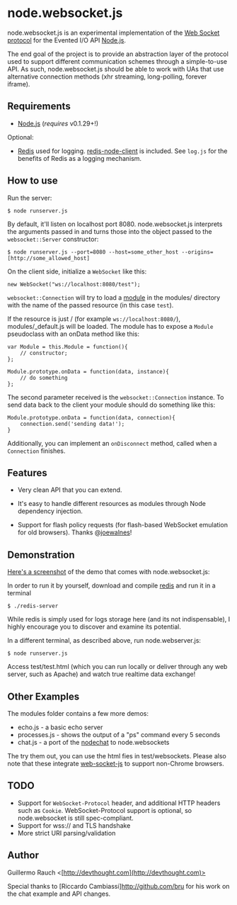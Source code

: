 node.websocket.js
=================

node.websocket.js is an experimental implementation of the [Web Socket protocol](http://tools.ietf.org/pdf/draft-hixie-thewebsocketprotocol-60.pdf) for the Evented I/O API [Node.js](http://nodejs.org/).

The end goal of the project is to provide an abstraction layer of the protocol used to support different communication schemes through a simple-to-use API. As such, node.websocket.js should be able to work with UAs that use alternative connection methods (xhr streaming, long-polling, forever iframe).

Requirements
------------


* [Node.js](http://nodejs.org/) (*requires* v0.1.29+!)

Optional:

* [Redis](http://code.google.com/p/redis/) used for logging. [redis-node-client](http://github.com/fictorial/redis-node-client) is included. See `log.js` for the benefits of Redis as a logging mechanism.

How to use
----------

Run the server:

	$ node runserver.js

By default, it'll listen on localhost port 8080. node.websocket.js interprets the arguments passed in and turns those into the object passed to the `websocket::Server` constructor:

	$ node runserver.js --port=8080 --host=some_other_host --origins=[http://some_allowed_host]
  
On the client side, initialize a `WebSocket` like this:

	new WebSocket("ws://localhost:8080/test");

`websocket::Connection` will try to load a [module](http://nodejs.org/api.html#_modules) in the modules/ directory with the name of the passed resource (in this case `test`).

If the resource is just / (for example `ws://localhost:8080/`), modules/_default.js will be loaded. The module has to expose a `Module` pseudoclass with an onData method like this:

	var Module = this.Module = function(){
		// constructor;
	};
	
	Module.prototype.onData = function(data, instance){
		// do something 
	};
  
The second parameter received is the `websocket::Connection` instance. To send data back to the client your module should do something like this:

	Module.prototype.onData = function(data, connection){
		connection.send('sending data!');
	}
	
Additionally, you can implement an `onDisconnect` method, called when a `Connection` finishes.
	
Features
--------

* Very clean API that you can extend.

* It's easy to handle different resources as modules through Node dependency injection.

* Support for flash policy requests (for flash-based WebSocket emulation for old browsers). Thanks @[joewalnes](http://github.com/joewalnes/)!
  
Demonstration
-------------

[Here's a screenshot](http://cld.ly/faog2) of the demo that comes with node.websocket.js: 

In order to run it by yourself, download and compile [redis](http://code.google.com/p/redis/) and run it in a terminal

	$ ./redis-server
  
While redis is simply used for logs storage here (and its not indispensable), I highly encourage you to discover and examine its potential.

In a different terminal, as described above, run node.webserver.js:

	$ node runserver.js
  
Access test/test.html (which you can run locally or deliver through any web server, such as Apache) and watch true realtime data exchange!

Other Examples
--------------

The modules folder contains a few more demos:

* echo.js - a basic echo server
* processes.js - shows the output of a "ps" command every 5 seconds
* chat.js - a port of the [nodechat](http://github.com/ry/node_chat/) to node.websockets

The try them out, you can use the html fies in test/websockets. Please also note that these integrate [web-socket-js](http://github.com/gimite/web-socket-js) to support non-Chrome browsers. 

TODO
----

* Support for `WebSocket-Protocol` header, and additional HTTP headers such as `Cookie`. WebSocket-Protocol support is optional, so node.websocket is still spec-compliant.
* Support for wss:// and TLS handshake
* More strict URI parsing/validation

Author
------

Guillermo Rauch <[http://devthought.com](http://devthought.com)>

Special thanks to [Riccardo Cambiassi]<http://github.com/bru> for his work on the chat example and API changes.
